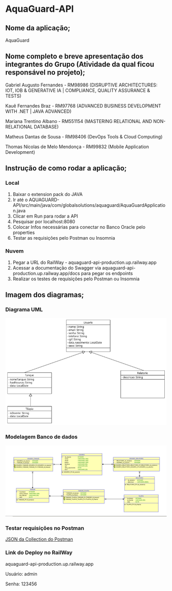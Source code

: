 ﻿# AquaGuard-API

## Nome da aplicação;

AquaGuard

## Nome completo e breve apresentação dos integrantes do Grupo (Atividade da qual ficou responsável no projeto);

Gabriel Augusto Fernandes - RM98986 (DISRUPTIVE ARCHITECTURES: IOT, IOB & GENERATIVE IA | COMPLIANCE, QUALITY ASSURANCE & TESTS)

Kauê Fernandes Braz - RM97768 (ADVANCED BUSINESS DEVELOPMENT WITH .NET | JAVA ADVANCED)

Mariana Trentino Albano - RM551154 (MASTERING RELATIONAL AND NON-RELATIONAL DATABASE)

Matheus Dantas de Sousa - RM98406 (DevOps Tools & Cloud Computing)

Thomas Nícolas de Melo Mendonça - RM99832 (Mobile Application Development)

## Instrução de como rodar a aplicação;

### Local
1. Baixar o extension pack do JAVA
2. Ir até o AQUAGUARD-API/src/main/java/com/globalsolutions/aquaguard/AquaGuardApplication.java
3. Clicar em Run para rodar a API
4. Pesquisar por localhost:8080
5. Colocar Infos necessárias para conectar no Banco Oracle pelo properties
7. Testar as requisições pelo Postman ou Insomnia

### Nuvem
1. Pegar a URL do RailWay - aquaguard-api-production.up.railway.app
2. Acessar a documentação do Swagger via aquaguard-api-production.up.railway.app/docs para pegar os endpoints
3. Realizar os testes de requisições pelo Postman ou Insomnia

## Imagem dos diagramas;

### Diagrama UML
![UML](./imagens/modelagem-aquaguard.png)
### Modelagem Banco de dados
![Modelagem](./imagens/modelagemBanco.PNG)

### Testar requisições no Postman

[JSON da Collection do Postman](./Documentos/AquaGuard.postman_collection.json)

### Link do Deploy no RailWay

aquaguard-api-production.up.railway.app

Usuário: admin

Senha: 123456


